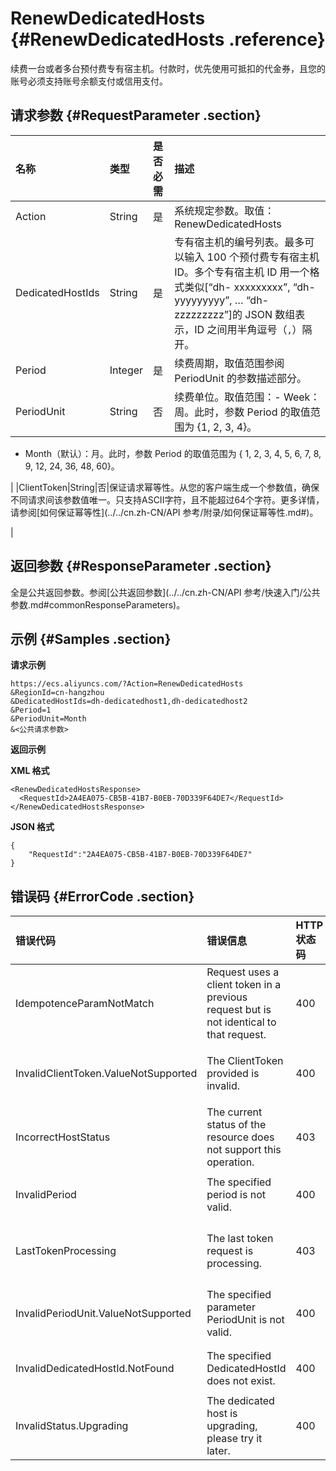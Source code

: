 # RenewDedicatedHosts {#RenewDedicatedHosts .reference}

续费一台或者多台预付费专有宿主机。付款时，优先使用可抵扣的代金券，且您的账号必须支持账号余额支付或信用支付。

## 请求参数 {#RequestParameter .section}

|名称|类型|是否必需|描述|
|:-|:-|:---|:-|
|Action|String|是|系统规定参数。取值：RenewDedicatedHosts|
|DedicatedHostIds|String|是|专有宿主机的编号列表。最多可以输入 100 个预付费专有宿主机 ID。多个专有宿主机 ID 用一个格式类似\[“dh- xxxxxxxxx”, “dh- yyyyyyyyy”, … “dh- zzzzzzzzz”\]的 JSON 数组表示，ID 之间用半角逗号（`,`）隔开。|
|Period|Integer|是|续费周期，取值范围参阅 PeriodUnit 的参数描述部分。|
|PeriodUnit|String|否|续费单位。取值范围：-   Week：周。此时，参数 Period 的取值范围为 \{1, 2, 3, 4\}。
-   Month（默认）：月。此时，参数 Period 的取值范围为 \{ 1, 2, 3, 4, 5, 6, 7, 8, 9, 12, 24, 36, 48, 60\}。

|
|ClientToken|String|否|保证请求幂等性。从您的客户端生成一个参数值，确保不同请求间该参数值唯一。只支持ASCII字符，且不能超过64个字符。更多详情，请参阅[如何保证幂等性](../../cn.zh-CN/API 参考/附录/如何保证幂等性.md#)。

|

## 返回参数 {#ResponseParameter .section}

全是公共返回参数。参阅[公共返回参数](../../cn.zh-CN/API 参考/快速入门/公共参数.md#commonResponseParameters)。

## 示例 {#Samples .section}

**请求示例** 

```
https://ecs.aliyuncs.com/?Action=RenewDedicatedHosts
&RegionId=cn-hangzhou
&DedicatedHostIds=dh-dedicatedhost1,dh-dedicatedhost2
&Period=1
&PeriodUnit=Month
&<公共请求参数>
```

**返回示例**

**XML 格式**

```
<RenewDedicatedHostsResponse>
  <RequestId>2A4EA075-CB5B-41B7-B0EB-70D339F64DE7</RequestId>
</RenewDedicatedHostsResponse>
```

**JSON 格式**

```
{
    "RequestId":"2A4EA075-CB5B-41B7-B0EB-70D339F64DE7"
}
```

## 错误码 {#ErrorCode .section}

|错误代码|错误信息|HTTP状态码|说明|
|:---|:---|:------|:-|
|IdempotenceParamNotMatch|Request uses a client token in a previous request but is not identical to that request.|400|您重用了 ClientToken 参数，但其他请求参数有变化。|
|InvalidClientToken.ValueNotSupported|The ClientToken provided is invalid.|400|ClientToken 不能包含 ASCII 以外的字符。|
|IncorrectHostStatus|The current status of the resource does not support this operation.|403|专有宿主机目前的状态无法续费。|
|InvalidPeriod|The specified period is not valid.|400|指定的 Peroid 参数格式无效。|
|LastTokenProcessing|The last token request is processing.|403|还在处理上一次请求，请稍后重试。|
|InvalidPeriodUnit.ValueNotSupported|The specified parameter PeriodUnit is not valid.|400|指定的 PeriodUnit 参数格式无效。|
|InvalidDedicatedHostId.NotFound|The specified DedicatedHostId does not exist.|400|指定的专有宿主机 ID 不存在。|
|InvalidStatus.Upgrading|The dedicated host is upgrading, please try it later.|400|正在升级指定的专有宿主机，请稍后重试。|


